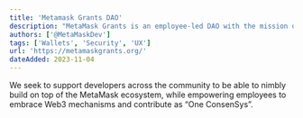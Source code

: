 ```yaml
---
title: 'Metamask Grants DAO'
description: "MetaMask Grants is an employee-led DAO with the mission of funding the development of high-value projects in the MetaMask ecosystem through a grants program."
authors: ['@MetaMaskDev']
tags: ['Wallets', 'Security', 'UX']
url: 'https://metamaskgrants.org/'
dateAdded: 2023-11-04
---
```


We seek to support developers across the community to be able to nimbly build on top of the MetaMask ecosystem, while empowering employees to embrace Web3 mechanisms and contribute as “One ConsenSys”.